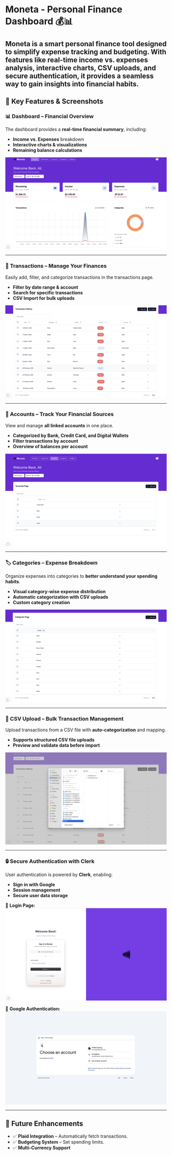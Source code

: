 # Moneta - Personal Finance Dashboard 💰📊

Moneta is a smart personal finance tool designed to simplify expense tracking and budgeting. With features like real-time income vs. expenses analysis, interactive charts, CSV uploads, and secure authentication, it provides a seamless way to gain insights into financial habits.
---

## **📌 Key Features & Screenshots**

### **📊 Dashboard – Financial Overview**
The dashboard provides a **real-time financial summary**, including:
- **Income vs. Expenses** breakdown
- **Interactive charts & visualizations**
- **Remaining balance calculations**

![Dashboard](app/screenshots/dashboard.png)

---

### **📄 Transactions – Manage Your Finances**
Easily add, filter, and categorize transactions in the transactions page.
- **Filter by date range & account**
- **Search for specific transactions**
- **CSV Import for bulk uploads**

![Transactions ](app/screenshots/transactions.png)

---

### **🏦 Accounts – Track Your Financial Sources**
View and manage **all linked accounts** in one place.
- **Categorized by Bank, Credit Card, and Digital Wallets**
- **Filter transactions by account**
- **Overview of balances per account**

![Accounts ](app/screenshots/accounts.png)

---

### **🏷️ Categories – Expense Breakdown**
Organize expenses into categories to **better understand your spending habits**.
- **Visual category-wise expense distribution**
- **Automatic categorization with CSV uploads**
- **Custom category creation**

![Categories ](app/screenshots/categories.png)

---

### **📂 CSV Upload – Bulk Transaction Management**
Upload transactions from a CSV file with **auto-categorization** and mapping.
- **Supports structured CSV file uploads**
- **Preview and validate data before import**

![CSV Upload](app/screenshots/csv-upload.png)

---

### **🔒 Secure Authentication with Clerk**
User authentication is powered by **Clerk**, enabling:
- **Sign in with Google**
- **Session management**
- **Secure user data storage**

🔹 **Login Page:**
![Clerk Login ](app/screenshots/clerk1.png)

🔹 **Google Authentication:**
![Google Auth ](app/screenshots/clerk2.png)

---

## 🚀 Future Enhancements
- ✅ **Plaid Integration** – Automatically fetch transactions.  
- ✅ **Budgeting System** – Set spending limits.  
- ✅ **Multi-Currency Support**  